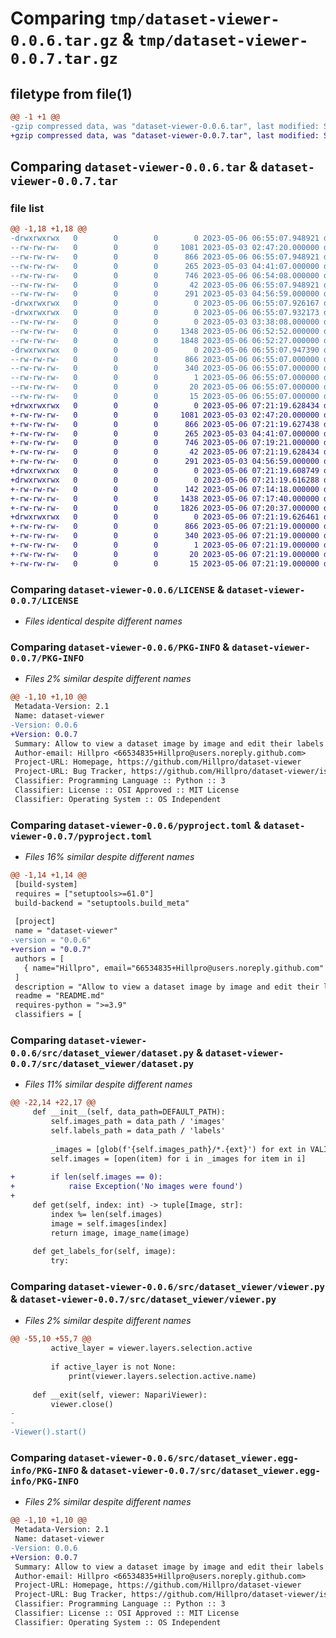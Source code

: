 # Comparing `tmp/dataset-viewer-0.0.6.tar.gz` & `tmp/dataset-viewer-0.0.7.tar.gz`

## filetype from file(1)

```diff
@@ -1 +1 @@
-gzip compressed data, was "dataset-viewer-0.0.6.tar", last modified: Sat May  6 06:55:07 2023, max compression
+gzip compressed data, was "dataset-viewer-0.0.7.tar", last modified: Sat May  6 07:21:19 2023, max compression
```

## Comparing `dataset-viewer-0.0.6.tar` & `dataset-viewer-0.0.7.tar`

### file list

```diff
@@ -1,18 +1,18 @@
-drwxrwxrwx   0        0        0        0 2023-05-06 06:55:07.948921 dataset-viewer-0.0.6/
--rw-rw-rw-   0        0        0     1081 2023-05-03 02:47:20.000000 dataset-viewer-0.0.6/LICENSE
--rw-rw-rw-   0        0        0      866 2023-05-06 06:55:07.948921 dataset-viewer-0.0.6/PKG-INFO
--rw-rw-rw-   0        0        0      265 2023-05-03 04:41:07.000000 dataset-viewer-0.0.6/README.md
--rw-rw-rw-   0        0        0      746 2023-05-06 06:54:08.000000 dataset-viewer-0.0.6/pyproject.toml
--rw-rw-rw-   0        0        0       42 2023-05-06 06:55:07.948921 dataset-viewer-0.0.6/setup.cfg
--rw-rw-rw-   0        0        0      291 2023-05-03 04:56:59.000000 dataset-viewer-0.0.6/setup.py
-drwxrwxrwx   0        0        0        0 2023-05-06 06:55:07.926167 dataset-viewer-0.0.6/src/
-drwxrwxrwx   0        0        0        0 2023-05-06 06:55:07.932173 dataset-viewer-0.0.6/src/dataset_viewer/
--rw-rw-rw-   0        0        0        0 2023-05-03 03:38:08.000000 dataset-viewer-0.0.6/src/dataset_viewer/__init__.py
--rw-rw-rw-   0        0        0     1348 2023-05-06 06:52:52.000000 dataset-viewer-0.0.6/src/dataset_viewer/dataset.py
--rw-rw-rw-   0        0        0     1848 2023-05-06 06:52:27.000000 dataset-viewer-0.0.6/src/dataset_viewer/viewer.py
-drwxrwxrwx   0        0        0        0 2023-05-06 06:55:07.947390 dataset-viewer-0.0.6/src/dataset_viewer.egg-info/
--rw-rw-rw-   0        0        0      866 2023-05-06 06:55:07.000000 dataset-viewer-0.0.6/src/dataset_viewer.egg-info/PKG-INFO
--rw-rw-rw-   0        0        0      340 2023-05-06 06:55:07.000000 dataset-viewer-0.0.6/src/dataset_viewer.egg-info/SOURCES.txt
--rw-rw-rw-   0        0        0        1 2023-05-06 06:55:07.000000 dataset-viewer-0.0.6/src/dataset_viewer.egg-info/dependency_links.txt
--rw-rw-rw-   0        0        0       20 2023-05-06 06:55:07.000000 dataset-viewer-0.0.6/src/dataset_viewer.egg-info/requires.txt
--rw-rw-rw-   0        0        0       15 2023-05-06 06:55:07.000000 dataset-viewer-0.0.6/src/dataset_viewer.egg-info/top_level.txt
+drwxrwxrwx   0        0        0        0 2023-05-06 07:21:19.628434 dataset-viewer-0.0.7/
+-rw-rw-rw-   0        0        0     1081 2023-05-03 02:47:20.000000 dataset-viewer-0.0.7/LICENSE
+-rw-rw-rw-   0        0        0      866 2023-05-06 07:21:19.627438 dataset-viewer-0.0.7/PKG-INFO
+-rw-rw-rw-   0        0        0      265 2023-05-03 04:41:07.000000 dataset-viewer-0.0.7/README.md
+-rw-rw-rw-   0        0        0      746 2023-05-06 07:19:21.000000 dataset-viewer-0.0.7/pyproject.toml
+-rw-rw-rw-   0        0        0       42 2023-05-06 07:21:19.628434 dataset-viewer-0.0.7/setup.cfg
+-rw-rw-rw-   0        0        0      291 2023-05-03 04:56:59.000000 dataset-viewer-0.0.7/setup.py
+drwxrwxrwx   0        0        0        0 2023-05-06 07:21:19.608749 dataset-viewer-0.0.7/src/
+drwxrwxrwx   0        0        0        0 2023-05-06 07:21:19.616288 dataset-viewer-0.0.7/src/dataset_viewer/
+-rw-rw-rw-   0        0        0      142 2023-05-06 07:14:18.000000 dataset-viewer-0.0.7/src/dataset_viewer/__init__.py
+-rw-rw-rw-   0        0        0     1438 2023-05-06 07:17:40.000000 dataset-viewer-0.0.7/src/dataset_viewer/dataset.py
+-rw-rw-rw-   0        0        0     1826 2023-05-06 07:20:37.000000 dataset-viewer-0.0.7/src/dataset_viewer/viewer.py
+drwxrwxrwx   0        0        0        0 2023-05-06 07:21:19.626461 dataset-viewer-0.0.7/src/dataset_viewer.egg-info/
+-rw-rw-rw-   0        0        0      866 2023-05-06 07:21:19.000000 dataset-viewer-0.0.7/src/dataset_viewer.egg-info/PKG-INFO
+-rw-rw-rw-   0        0        0      340 2023-05-06 07:21:19.000000 dataset-viewer-0.0.7/src/dataset_viewer.egg-info/SOURCES.txt
+-rw-rw-rw-   0        0        0        1 2023-05-06 07:21:19.000000 dataset-viewer-0.0.7/src/dataset_viewer.egg-info/dependency_links.txt
+-rw-rw-rw-   0        0        0       20 2023-05-06 07:21:19.000000 dataset-viewer-0.0.7/src/dataset_viewer.egg-info/requires.txt
+-rw-rw-rw-   0        0        0       15 2023-05-06 07:21:19.000000 dataset-viewer-0.0.7/src/dataset_viewer.egg-info/top_level.txt
```

### Comparing `dataset-viewer-0.0.6/LICENSE` & `dataset-viewer-0.0.7/LICENSE`

 * *Files identical despite different names*

### Comparing `dataset-viewer-0.0.6/PKG-INFO` & `dataset-viewer-0.0.7/PKG-INFO`

 * *Files 2% similar despite different names*

```diff
@@ -1,10 +1,10 @@
 Metadata-Version: 2.1
 Name: dataset-viewer
-Version: 0.0.6
+Version: 0.0.7
 Summary: Allow to view a dataset image by image and edit their labels
 Author-email: Hillpro <66534835+Hillpro@users.noreply.github.com>
 Project-URL: Homepage, https://github.com/Hillpro/dataset-viewer
 Project-URL: Bug Tracker, https://github.com/Hillpro/dataset-viewer/issues
 Classifier: Programming Language :: Python :: 3
 Classifier: License :: OSI Approved :: MIT License
 Classifier: Operating System :: OS Independent
```

### Comparing `dataset-viewer-0.0.6/pyproject.toml` & `dataset-viewer-0.0.7/pyproject.toml`

 * *Files 16% similar despite different names*

```diff
@@ -1,14 +1,14 @@
 [build-system]
 requires = ["setuptools>=61.0"]
 build-backend = "setuptools.build_meta"
 
 [project]
 name = "dataset-viewer"
-version = "0.0.6"
+version = "0.0.7"
 authors = [
   { name="Hillpro", email="66534835+Hillpro@users.noreply.github.com" },
 ]
 description = "Allow to view a dataset image by image and edit their labels"
 readme = "README.md"
 requires-python = ">=3.9"
 classifiers = [
```

### Comparing `dataset-viewer-0.0.6/src/dataset_viewer/dataset.py` & `dataset-viewer-0.0.7/src/dataset_viewer/dataset.py`

 * *Files 11% similar despite different names*

```diff
@@ -22,14 +22,17 @@
     def __init__(self, data_path=DEFAULT_PATH):
         self.images_path = data_path / 'images'
         self.labels_path = data_path / 'labels'
 
         _images = [glob(f'{self.images_path}/*.{ext}') for ext in VALID_FILE_TYPES]
         self.images = [open(item) for i in _images for item in i]
 
+        if len(self.images == 0):
+            raise Exception('No images were found')
+
     def get(self, index: int) -> tuple[Image, str]:
         index %= len(self.images)
         image = self.images[index]
         return image, image_name(image)
 
     def get_labels_for(self, image):
         try:
```

### Comparing `dataset-viewer-0.0.6/src/dataset_viewer/viewer.py` & `dataset-viewer-0.0.7/src/dataset_viewer/viewer.py`

 * *Files 2% similar despite different names*

```diff
@@ -55,10 +55,7 @@
         active_layer = viewer.layers.selection.active
 
         if active_layer is not None:
             print(viewer.layers.selection.active.name)
 
     def __exit(self, viewer: NapariViewer):
         viewer.close()
-
-
-Viewer().start()
```

### Comparing `dataset-viewer-0.0.6/src/dataset_viewer.egg-info/PKG-INFO` & `dataset-viewer-0.0.7/src/dataset_viewer.egg-info/PKG-INFO`

 * *Files 2% similar despite different names*

```diff
@@ -1,10 +1,10 @@
 Metadata-Version: 2.1
 Name: dataset-viewer
-Version: 0.0.6
+Version: 0.0.7
 Summary: Allow to view a dataset image by image and edit their labels
 Author-email: Hillpro <66534835+Hillpro@users.noreply.github.com>
 Project-URL: Homepage, https://github.com/Hillpro/dataset-viewer
 Project-URL: Bug Tracker, https://github.com/Hillpro/dataset-viewer/issues
 Classifier: Programming Language :: Python :: 3
 Classifier: License :: OSI Approved :: MIT License
 Classifier: Operating System :: OS Independent
```


